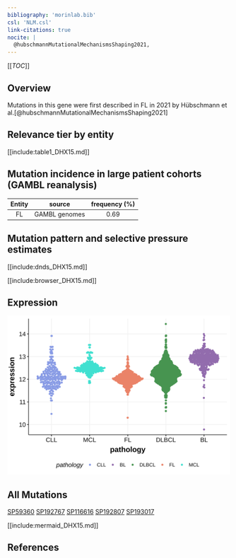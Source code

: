 ```yaml
---
bibliography: 'morinlab.bib'
csl: 'NLM.csl'
link-citations: true
nocite: |
  @hubschmannMutationalMechanismsShaping2021, 
---
```

[[_TOC_]]

## Overview

Mutations in this gene were first described in FL in 2021 by Hübschmann et al.[@hubschmannMutationalMechanismsShaping2021]


## Relevance tier by entity

[[include:table1_DHX15.md]]

## Mutation incidence in large patient cohorts (GAMBL reanalysis)

|Entity|source       |frequency (%)|
|:------:|:-------------:|:-------------:|
|FL    |GAMBL genomes|0.69         |

## Mutation pattern and selective pressure estimates

[[include:dnds_DHX15.md]]




[[include:browser_DHX15.md]]

## Expression
![](images/gene_expression/DHX15_by_pathology.svg)



<!-- ORIGIN: hubschmannMutationalMechanismsShaping2021b -->
<!-- FL: hubschmannMutationalMechanismsShaping2021b -->

## All Mutations

[SP59360](https://www.bcgsc.ca/downloads/morinlab/GAMBL/MALY/SP59360.html)
[SP192767](https://www.bcgsc.ca/downloads/morinlab/GAMBL/MALY/SP192767.html)
[SP116616](https://www.bcgsc.ca/downloads/morinlab/GAMBL/MALY/SP116616.html)
[SP192807](https://www.bcgsc.ca/downloads/morinlab/GAMBL/MALY/SP192807.html)
[SP193017](https://www.bcgsc.ca/downloads/morinlab/GAMBL/MALY/SP193017.html)


[[include:mermaid_DHX15.md]]

## References
